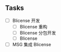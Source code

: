 
## Tasks

- [ ] Blicense 开发
	- [ ] Blicense 重构
	- [ ] Blicense 分包开发
	- [ ] Blicense 
- [ ] MSG 集成 Blicense